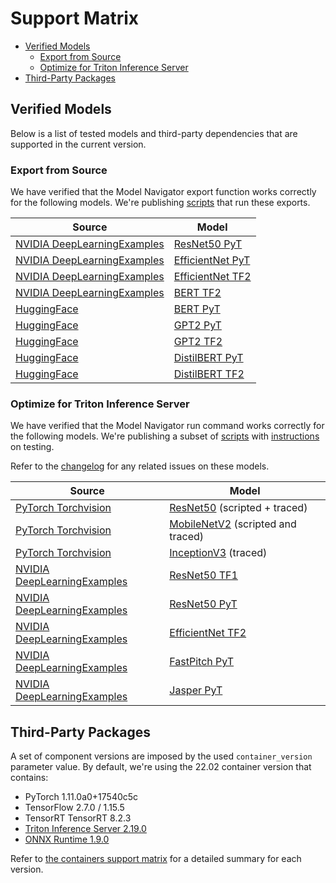 <!--
Copyright (c) 2021-2022, NVIDIA CORPORATION. All rights reserved.

Licensed under the Apache License, Version 2.0 (the "License");
you may not use this file except in compliance with the License.
You may obtain a copy of the License at

    http://www.apache.org/licenses/LICENSE-2.0

Unless required by applicable law or agreed to in writing, software
distributed under the License is distributed on an "AS IS" BASIS,
WITHOUT WARRANTIES OR CONDITIONS OF ANY KIND, either express or implied.
See the License for the specific language governing permissions and
limitations under the License.
-->
# Support Matrix

<!-- START doctoc generated TOC please keep comment here to allow auto update -->
<!-- DON'T EDIT THIS SECTION, INSTEAD RE-RUN doctoc TO UPDATE -->

- [Verified Models](#verified-models)
  - [Export from Source](#export-from-source)
  - [Optimize for Triton Inference Server](#optimize-for-triton-inference-server)
- [Third-Party Packages](#third-party-packages)

<!-- END doctoc generated TOC please keep comment here to allow auto update -->

## Verified Models

Below is a list of tested models and third-party dependencies that are supported in the current version.

### Export from Source

We have verified that the Model Navigator export function works correctly for the following models. We're publishing
[scripts](../../tests/functional_framework) that run these exports.

| Source                                 | Model                                                                      |
|----------------------------------------|----------------------------------------------------------------------------|
| [NVIDIA DeepLearningExamples](https://github.com/NVIDIA/DeepLearningExamples) | [ResNet50 PyT](https://github.com/NVIDIA/DeepLearningExamples/tree/master/PyTorch/Classification/ConvNets) |
| [NVIDIA DeepLearningExamples](https://github.com/NVIDIA/DeepLearningExamples) | [EfficientNet PyT](https://github.com/NVIDIA/DeepLearningExamples/tree/master/PyTorch/Classification/ConvNets) |
| [NVIDIA DeepLearningExamples](https://github.com/NVIDIA/DeepLearningExamples) | [EfficientNet TF2](https://github.com/NVIDIA/DeepLearningExamples/tree/master/TensorFlow2/Classification/ConvNets) |
| [NVIDIA DeepLearningExamples](https://github.com/NVIDIA/DeepLearningExamples) |[BERT TF2](https://github.com/NVIDIA/DeepLearningExamples/tree/master/TensorFlow2/LanguageModeling/BERT) |
| [HuggingFace](https://huggingface.co/) |[BERT PyT](https://huggingface.co/docs/transformers/model_doc/bert) |
| [HuggingFace](https://huggingface.co/) |[GPT2 PyT](https://huggingface.co/docs/transformers/model_doc/gpt2) |
| [HuggingFace](https://huggingface.co/) |[GPT2 TF2](https://huggingface.co/docs/transformers/model_doc/gpt2) |
| [HuggingFace](https://huggingface.co/) |[DistilBERT PyT](https://huggingface.co/docs/transformers/model_doc/distilbert) |
| [HuggingFace](https://huggingface.co/) |[DistilBERT TF2](https://huggingface.co/docs/transformers/model_doc/distilbert) |

### Optimize for Triton Inference Server

We have verified that the Model Navigator run command works correctly for the following models. We're publishing a subset of
[scripts](../../tests/functional) with [instructions](../tests/README.md#running-functional-tests) on testing.

Refer to the [changelog](../CHANGELOG.md) for any related issues on these models.

| Source                                 | Model                                                                      |
|----------------------------------------|----------------------------------------------------------------------------|
| [PyTorch Torchvision](https://pytorch.org/vision/master/models.html) | [ResNet50](https://pytorch.org/hub/pytorch_vision_resnet/) (scripted + traced) |
| [PyTorch Torchvision](https://pytorch.org/vision/master/models.html) | [MobileNetV2](https://pytorch.org/hub/pytorch_vision_mobilenet_v2/) (scripted and traced) |
| [PyTorch Torchvision](https://pytorch.org/vision/master/models.html) | [InceptionV3](https://pytorch.org/hub/pytorch_vision_inception_v3/) (traced)        |
| [NVIDIA DeepLearningExamples](https://github.com/NVIDIA/DeepLearningExamples) | [ResNet50 TF1](https://github.com/NVIDIA/DeepLearningExamples/tree/master/TensorFlow/Classification/ConvNets) |
| [NVIDIA DeepLearningExamples](https://github.com/NVIDIA/DeepLearningExamples) | [ResNet50 PyT](https://github.com/NVIDIA/DeepLearningExamples/tree/master/PyTorch/Classification/ConvNets) |
| [NVIDIA DeepLearningExamples](https://github.com/NVIDIA/DeepLearningExamples) | [EfficientNet TF2](https://github.com/NVIDIA/DeepLearningExamples/tree/master/TensorFlow2/Classification/ConvNets) |
| [NVIDIA DeepLearningExamples](https://github.com/NVIDIA/DeepLearningExamples) |[FastPitch PyT](https://github.com/NVIDIA/DeepLearningExamples/tree/master/PyTorch/SpeechSynthesis/FastPitch) |
| [NVIDIA DeepLearningExamples](https://github.com/NVIDIA/DeepLearningExamples) |[Jasper PyT](https://github.com/NVIDIA/DeepLearningExamples/tree/master/PyTorch/SpeechRecognition/Jasper) |


## Third-Party Packages

A set of component versions are imposed by the used `container_version` parameter value.
By default, we're using the 22.02 container version that contains:

- PyTorch 1.11.0a0+17540c5c
- TensorFlow 2.7.0 / 1.15.5
- TensorRT TensorRT 8.2.3
- [Triton Inference Server 2.19.0](https://github.com/triton-inference-server/server/releases/tag/v2.19.0)
- [ONNX Runtime 1.9.0](https://github.com/microsoft/onnxruntime/releases/tag/v1.9.0)

Refer to [the containers support matrix](https://docs.nvidia.com/deeplearning/frameworks/support-matrix/index.html)
for a detailed summary for each version.
